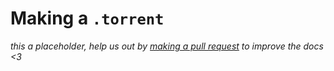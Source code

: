 # Making a `.torrent`

<div class="big-emphasis" markdown="1">

*this a placeholder, help us out by [making a pull request](/docs/contributing.md)
to improve the docs <3*

</div>